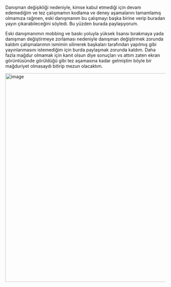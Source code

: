 Danışman değişikliği nedeniyle, kimse kabul etmediği için devam edemediğim ve tez çalışmamın kodlama ve deney aşamalarını tamamlamış olmamıza rağmen, eski danışmanım bu çalışmayı başka birine verip buradan yayın çıkarabileceğini söyledi. Bu yüzden burada paylaşıyorum.

Eski danışmanımın mobbing ve baskı yoluyla yüksek lisansı bırakmaya yada danışman değiştirmeye zorlaması nedeniyle danışman değiştirmek zorunda kaldım çalışmalarımın ismimin silinerek başkaları tarafından yapılmış gibi yayınlanmasını istemediğim için burda paylaşmak zorunda kaldım. Daha fazla mağdur olmamak için kanıt olsun diye sonuçları vs attım zaten ekran görüntüsünde görüldüğü gibi tez aşamasına kadar gelmiştim böyle bir mağduriyet olmasaydı bitirip mezun olacaktım.

<img width="1080" height="654" alt="image" src="https://github.com/user-attachments/assets/97437180-50b8-4ba7-b0c7-59d1915c7578" />


